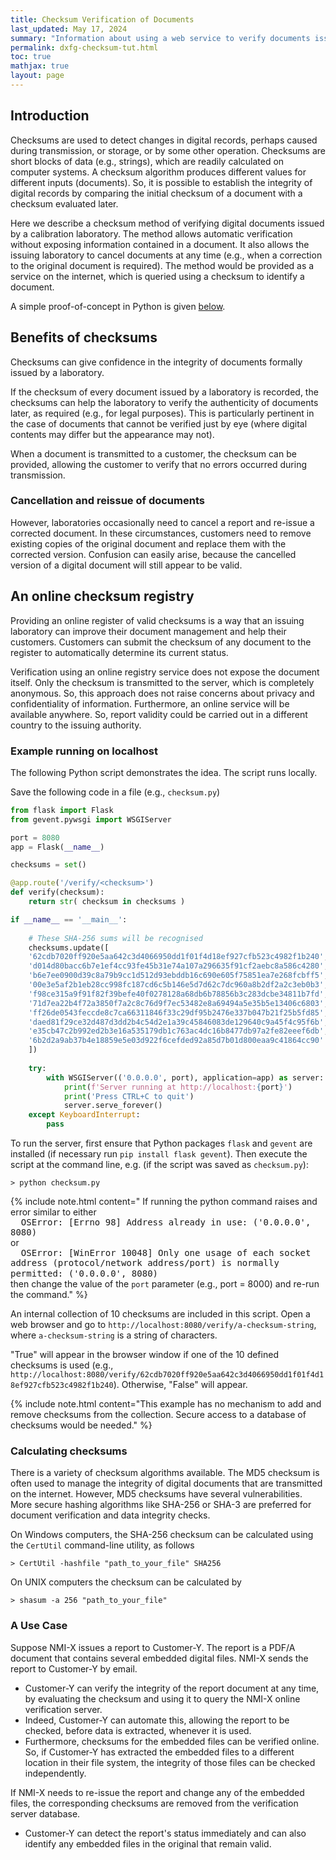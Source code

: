 ```yaml
---
title: Checksum Verification of Documents
last_updated: May 17, 2024
summary: "Information about using a web service to verify documents issued by an authoritative body."
permalink: dxfg-checksum-tut.html
toc: true
mathjax: true
layout: page
---
```

## Introduction
Checksums are used to detect changes in digital records, perhaps caused during transmission, or storage, or by some other operation. Checksums are short blocks of data (e.g., strings), which are readily calculated on computer systems. A checksum algorithm produces different values for different inputs (documents). So, it is possible to establish the integrity of digital records by comparing the initial checksum of a document with a checksum evaluated later. 

Here we describe a checksum method of verifying digital documents issued by a calibration laboratory. The method allows automatic verification without exposing information contained in a document. It also allows the issuing laboratory to cancel documents at any time (e.g., when a correction to the original document is required). The method would be provided as a service on the internet, which is queried using a checksum to identify a document. 

A simple proof-of-concept in Python is given [below](#example-running-on-localhost).

## Benefits of checksums
Checksums can give confidence in the integrity of documents formally issued by a laboratory. 

If the checksum of every document issued by a laboratory is recorded, the checksums can help the laboratory to verify the authenticity of documents later, as required (e.g., for legal purposes). This is particularly pertinent in the case of documents that cannot be verified just by eye (where digital contents may differ but the appearance may not).

When a document is transmitted to a customer, the checksum can be provided, allowing the customer to verify that no errors occurred during transmission. 

### Cancellation and reissue of documents 
However, laboratories occasionally need to cancel a report and re-issue a corrected document. In these circumstances, customers need to remove existing copies of the original document and replace them with the corrected version. Confusion can easily arise, because the cancelled version of a digital document will still appear to be valid. 
 
## An online checksum registry
Providing an online register of valid checksums is a way that an issuing laboratory can improve their document management and help their customers. Customers can submit the checksum of any document to the register to automatically determine its current status. 

Verification using an online registry service does not expose the document itself. Only the checksum is transmitted to the server, which is completely anonymous. So, this approach does not raise concerns about privacy and confidentiality of information. Furthermore, an online service will be available anywhere. So, report validity could be carried out in a different country to the issuing authority.
 
### Example running on localhost
The following Python script demonstrates the idea. The script runs locally. 

Save the following code in a file (e.g., `checksum.py`)
```py
from flask import Flask
from gevent.pywsgi import WSGIServer

port = 8080
app = Flask(__name__)

checksums = set()

@app.route('/verify/<checksum>')
def verify(checksum):
    return str( checksum in checksums )

if __name__ == '__main__':
    
    # These SHA-256 sums will be recognised
    checksums.update([
    '62cdb7020ff920e5aa642c3d4066950dd1f01f4d18ef927cfb523c4982f1b240',
    'd014d80bacc6b7e1ef4cc93fe45b31e74a107a296635f91cf2aebc8a586c4280',
    'b6e7ee0900d39c8a79b9cc1d512d93ebddb16c690e605f75851ea7e268fcbff5',
    '00e3e5af2b1eb28cc998fc187cd6c5b146e5d7d62c7dc960a8b2df2a2c3eb0b3',
    'f98ce315a9f91f82f39befe40f0278128a68db6b78856b3c283dcbe34811b7fd',
    '71d7ea22b4f72a3850f7a2c8c76d9f7ec53482e8a69494a5e35b5e13406c6803',
    'ff26de0543feccde8c7ca66311846f33c29df95b2476e337b047b21f25b5fd85',
    'daed81f29ce32d487d3dd2b4c54d2e1a39c45846083de129640c9a45f4c95f6b',
    'e35cb47c2b992ed2b3e16a535179db1c763ac4dc16b8477db97a2fe82eeef6db',
    '6b2d2a9ab37b4e18859e5e03d922f6cefded92a85d7b01d800eaa9c41864cc90'
    ])
    
    try:
        with WSGIServer(('0.0.0.0', port), application=app) as server:
            print(f'Server running at http://localhost:{port}')
            print('Press CTRL+C to quit')
            server.serve_forever()
    except KeyboardInterrupt:
        pass
```  

To run the server, first ensure that Python packages `flask` and `gevent` are installed (if necessary run `pip install flask gevent`). Then execute the script at the command line, e.g. (if the script was saved as `checksum.py`): 
```
> python checksum.py
```
 
{% include note.html content=" 
If running the python command raises and error similar to either <br>
<tt>&emsp; OSError: [Errno 98] Address already in use: ('0.0.0.0', 8080)​</tt><br>
or<br> 
<tt>&emsp; OSError: [WinError 10048] Only one usage of each socket address (protocol/network address/port) is normally permitted: ('0.0.0.0', 8080)</tt>​<br>
then change the value of the `port` parameter (e.g., port = 8000) and re-run the command."
%}

An internal collection of 10 checksums are included in this script. Open a web browser and go to `http://localhost:8080/verify/a-checksum-string`, where `a-checksum-string` is a string of characters. 

"True" will appear in the browser window if one of the 10 defined checksums is used (e.g., `http://localhost:8080/verify/62cdb7020ff920e5aa642c3d4066950dd1f01f4d18ef927cfb523c4982f1b240`). Otherwise, "False" will appear.

{% include note.html content="This example has no mechanism to add and remove checksums from the collection. Secure access to a database of checksums would be needed."
%}


### Calculating checksums 

There is a variety of checksum algorithms available. The MD5 checksum is often used to manage the integrity of digital documents that are transmitted on the internet. However, MD5 checksums have several vulnerabilities. More secure hashing algorithms like SHA-256 or SHA-3 are preferred for document verification and data integrity checks.

On Windows computers, the SHA-256 checksum can be calculated using the `CertUtil` command-line utility, as follows
```
> CertUtil -hashfile "path_to_your_file" SHA256
```
On UNIX computers the checksum can be calculated by
```
> shasum -a 256 "path_to_your_file"
```

### A Use Case

Suppose NMI-X issues a report to Customer-Y. The report is a PDF/A document that contains several embedded digital files. NMI-X sends the report to Customer-Y by email.

 * Customer-Y can verify the integrity of the report document at any time, by evaluating the checksum and using it to query the NMI-X online verification server. 
 * Indeed, Customer-Y can automate this, allowing the report to be checked, before data is extracted, whenever it is used.
 * Furthermore, checksums for the embedded files can be verified online. So, if Customer-Y has extracted the embedded files to a different location in their file system, the integrity of those files can be checked independently.
 
If NMI-X needs to re-issue the report and change any of the embedded files, the corresponding checksums are removed from the verification server database. 
 * Customer-Y can detect the report's status immediately and can also identify any embedded files in the original that remain valid.